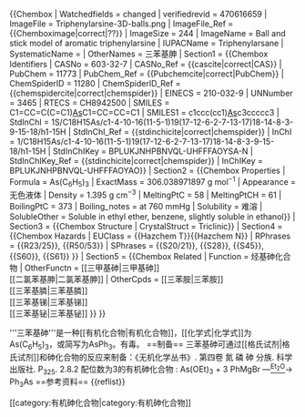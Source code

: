 {{Chembox
| Watchedfields = changed
| verifiedrevid = 470616659
| ImageFile = Triphenylarsine-3D-balls.png
|  ImageFile_Ref = {{Chemboximage|correct|??}}
|  ImageSize = 244
|  ImageName = Ball and stick model of aromatic triphenylarsine
| IUPACName = Triphenylarsane
| SystematicName = <!-- Triphenylarsane (substitutive) OR Triphenylarsenic (additive) -->
| OtherNames = 三苯基胂
| Section1 = {{Chembox Identifiers
|  CASNo = 603-32-7
|   CASNo_Ref = {{cascite|correct|CAS}}
|  PubChem = 11773
|   PubChem_Ref = {{Pubchemcite|correct|PubChem}}
|  ChemSpiderID = 11280
|   ChemSpiderID_Ref = {{chemspidercite|correct|chemspider}}
|  EINECS = 210-032-9
|  UNNumber = 3465
|  RTECS = CH8942500
|  SMILES = C1=CC=C(C=C1)[As](C1=CC=CC=C1)C1=CC=CC=C1
|  SMILES1 = c1ccc(cc1)[As](c2ccccc2)c3ccccc3
|  StdInChI = 1S/C18H15As/c1-4-10-16(11-5-1)19(17-12-6-2-7-13-17)18-14-8-3-9-15-18/h1-15H
|   StdInChI_Ref = {{stdinchicite|correct|chemspider}}
|  InChI = 1/C18H15As/c1-4-10-16(11-5-1)19(17-12-6-2-7-13-17)18-14-8-3-9-15-18/h1-15H
|  StdInChIKey = BPLUKJNHPBNVQL-UHFFFAOYSA-N
|   StdInChIKey_Ref = {{stdinchicite|correct|chemspider}}
|  InChIKey = BPLUKJNHPBNVQL-UHFFFAOYAO}}
| Section2 = {{Chembox Properties
|  Formula = As(C<sub>6</sub>H<sub>5</sub>)<sub>3</sub>
|  ExactMass = 306.038971897 g mol<sup>−1</sup>
|  Appearance = 无色液体
|  Density = 1.395 g cm<sup>−3</sup>
|  MeltingPtC = 58
|  MeltingPtCH = 61
|  BoilingPtC = 373
|  Boiling_notes = at 760 mmHg
|  Solubility = 难溶
|  SolubleOther = Soluble in ethyl ether, benzene, slightly soluble in ethanol}}
| Section3 = {{Chembox Structure
|  CrystalStruct = Triclinic}}
| Section4 = {{Chembox Hazards
|  EUClass = {{Hazchem T}}{{Hazchem N}}
|  RPhrases = {{R23/25}}, {{R50/53}}
|  SPhrases = {{S20/21}}, {{S28}}, {{S45}}, {{S60}}, {{S61}}
}}
| Section5 = {{Chembox Related
|  Function = 烃基砷化合物
|   OtherFunctn = [[三甲基砷|三甲基砷]]<br />[[二氯苯基胂|二氯苯基胂]]
|  OtherCpds = [[三苯胺|三苯胺]]<br />[[三苯基膦|三苯基膦]]<br />[[三苯基锑|三苯基锑]]<br />[[三苯基铋|三苯基铋]]
}}
}}

'''三苯基砷'''是一种[[有机化合物|有机化合物]]，[[化学式|化学式]]为As(C<sub>6</sub>H<sub>5</sub>)<sub>3</sub>，或简写为AsPh<sub>3</sub>。有毒。
==制备==
三苯基砷可通过[[格氏试剂|格氏试剂]]和砷化合物的反应来制备：<ref>《无机化学丛书》. 第四卷 氮 磷 砷 分族. 科学出版社. P<sub>325</sub>. 2.8.2 配位数为3的有机砷化合物</ref>
: As(OEt)<sub>3</sub> + 3 PhMgBr —<u><sup>Et<sub>2</sub>O</sup></u>→ Ph<sub>3</sub>As
==参考资料==
{{reflist}}

[[category:有机砷化合物|category:有机砷化合物]]
